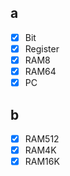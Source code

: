 ## a
- [x] Bit
- [x] Register
- [x] RAM8
- [x] RAM64
- [x] PC

## b
- [x] RAM512
- [x] RAM4K
- [x] RAM16K
